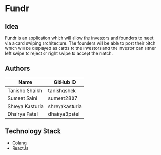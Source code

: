 # Fundr

## Idea

Fundr is an application which will allow the investors and founders to meet via a card swiping architecture. The founders will be able to post their pitch which will be displayed as cards to the investors and the investor can either left swipe to reject or right swipe to accept the match.

## Authors

| Name | GitHub ID |
|------|-----------|
|Tanishq Shaikh|tanishqshek| 6133-3588|
|Sumeet Saini|sumeet2807| |
|Shreya Kasturia|shreyakasturia| |
|Dhairya Patel|dhairya3patel| |

## Technology Stack

- Golang
- ReactJs
